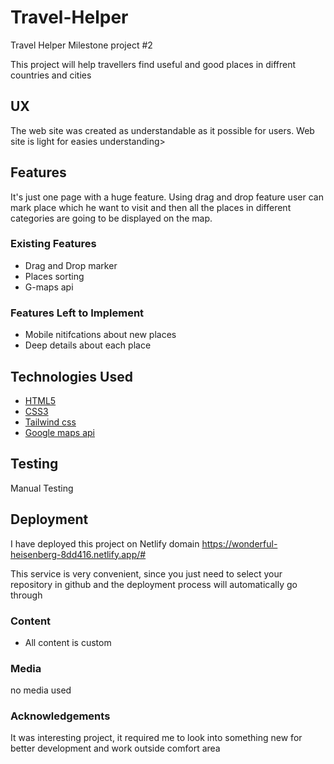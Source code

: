 # Travel-Helper
 Travel Helper Milestone project #2

This project will help travellers find useful and good places in diffrent countries and cities
 
## UX
 
The web site was created as understandable as it possible for users.
Web site is light for easies understanding>


## Features

It's just one page with a huge feature.
Using drag and drop feature user can mark place which he want to visit and then all the places in different categories are going to be displayed on the map.

### Existing Features
- Drag and Drop marker
- Places sorting
- G-maps api


### Features Left to Implement
- Mobile nitifcations about new places
- Deep details about each place

## Technologies Used

- [HTML5](https://en.wikipedia.org/wiki/HTML5)
- [CSS3](https://en.wikipedia.org/wiki/CSS)
- [Tailwind css](https://tailwindcss.com/)
- [Google maps api](https://developers.google.com/maps)


## Testing
Manual Testing

## Deployment

I have deployed this project on Netlify domain https://wonderful-heisenberg-8dd416.netlify.app/#

This service is very convenient, since you just need to select your repository in github and the deployment process will automatically go through



### Content
- All content is custom
### Media

no media used
### Acknowledgements

It was interesting project, it required me to look into something new for better development and work outside comfort area 
